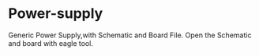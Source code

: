 # Power-supply
Generic Power Supply,with Schematic and Board File.
Open the Schematic and board with eagle tool.
